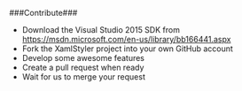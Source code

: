 ###Contribute###
* Download the Visual Studio 2015 SDK from https://msdn.microsoft.com/en-us/library/bb166441.aspx
* Fork the XamlStyler project into your own GitHub account
* Develop some awesome features
* Create a pull request when ready
* Wait for us to merge your request

